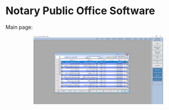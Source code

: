 # Notary Public Office Software

Main page:
<p align="center" width="100%">
    <img width="70%" src="https://github.com/navid-vafaei/Notary-Public-Office-Application/blob/main/Images/01.png">
</p>
